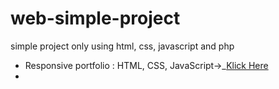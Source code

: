 # web-simple-project


simple project only using html, css, javascript and php
- Responsive portfolio : HTML, CSS, JavaScript->_[Klick Here](https://github.com/hendra-Ti19/web-simple-project/tree/main/01-responsive-portfolio)
- 
